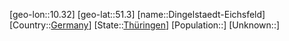 ﻿---
location: [51.3,10.32]
type: City
tags:
- geo/City


SpocWebEntityId: 29799
isDeleted: false
confidential: public

---
[geo-lon::10.32]
[geo-lat::51.3]
[name::Dingelstaedt-Eichsfeld]
[Country::[Germany](geo/Continent/Europe/Germany.md)]
[State::[Thüringen](geo/Continent/Europe/Germany/Th%C3%BCringen.md)]
[Population::]
[Unknown::]

